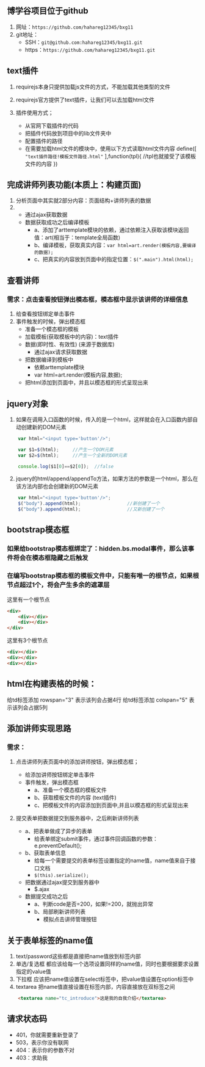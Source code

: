 ## 博学谷项目位于github
1. 网址：`https://github.com/hahareg12345/bxg11`
2. git地址：
    + SSH：`git@github.com:hahareg12345/bxg11.git`
    + https：`https://github.com/hahareg12345/bxg11.git`

## text插件
1. requirejs本身只提供加载js文件的方式，不能加载其他类型的文件
2. requirejs官方提供了text插件，让我们可以去加载html文件

3. 插件使用方式；
    + 从官网下载插件的代码
    + 把插件代码放到项目中的lib文件夹中
    + 配置插件的路径
    + 在需要加载html文件的模块中，使用以下方式读取html文件内容
    define([
        `"text插件路径!模板文件路径.html"`
    ],function(tpl){
        //tpl也就接受了该模板文件的内容
    })

## 完成讲师列表功能(本质上：构建页面)
1. 分析页面中其实就2部分内容：页面结构+讲师列表的数据
2.
    + 通过ajax获取数据
    + 数据获取成功之后编译模板
        - a、添加了arttemplate模块的依赖，通过依赖注入获取该模块返回值：art(相当于：template全局函数)
        - b、编译模板，获取真实内容：`var html=art.render(模板内容,要编译的数据);`
        - c、把真实的内容放到页面中的指定位置：`$(".main").html(html);`

## 查看讲师
### 需求：点击查看按钮弹出模态框，模态框中显示该讲师的详细信息
1. 给查看按钮绑定单击事件
2. 事件触发的时候，弹出模态框
    + 准备一个模态框的模板
    + 加载模板(获取模板中的内容)：text插件
    + 数据(即时性、有效性)  (来源于数据库)
        - 通过ajax请求获取数据
    + 把数据编译到模板中
        - 依赖arttemplate模块
        - var html=art.render(模板内容,数据);
    + 把html添加到页面中，并且以模态框的形式呈现出来

## jquery对象
1. 如果在调用入口函数的时候，传入的是一个html，这样就会在入口函数内部自动创建新的DOM元素
```js
    var html="<input type='button'/>";

    var $1=$(html);     //产生一个DOM元素
    var $2=$(html);     //产生一个全新的DOM元素

    console.log($1[0]==$2[0]);  //false
```
2. jquery的html/append/appendTo方法，如果方法的参数是一个html，那么在该方法内部也会创建新的DOM元素
```js
    var html="<input type='button'/>";
    $("body").append(html);                 //新创建了一个
    $("body").append(html);                 //又新创建了一个
```

## bootstrap模态框
### 如果给bootstrap模态框绑定了：hidden.bs.modal事件，那么该事件将会在模态框隐藏之后触发

### 在编写bootstrap模态框的模板文件中，只能有唯一的根节点，如果根节点超过1个，将会产生多余的遮罩层
这里有一个根节点
```html
<div>
    <div></div>
    <div></div>
</div>
```

这里有3个根节点
```html
<div></div>
<div></div>
<div></div>
```

## html在构建表格的时候：
给td标签添加 rowspan="3" 表示该列会占据4行
给td标签添加 colspan="5" 表示该列会占据5列

## 添加讲师实现思路
### 需求：
1. 点击讲师列表页面中的添加讲师按钮，弹出模态框；
    + 给添加讲师按钮绑定单击事件
    + 事件触发，弹出模态框
        - a、准备一个模态框的模板文件
        - b、获取模板文件的内容   (text插件)
        - c、把模板文件的内容添加到页面中,并且以模态框的形式呈现出来

2. 提交表单把数据提交到服务器中，之后刷新讲师列表
    + a、把表单做成了异步的表单
        - 给表单绑定submit事件，通过事件回调函数的参数：e.preventDefault();
    + b、获取表单信息
        - 给每一个需要提交的表单标签设置指定的name值，name值来自于接口文档
        - `$(this).serialize();`
    + 把数据通过ajax提交到服务器中
        - $.ajax
    + 数据提交成功之后
        - a、判断code是否=200，如果!=200，就抛出异常
        - b、局部刷新讲师列表
            - 模拟点击讲师管理按钮

## 关于表单标签的name值
1. text/password这些都是直接把name值放到标签内部
2. 单选/复选框 都应该给每一个选项设置同样的name值，同时也要根据要求设置指定的value值
3. 下拉框 应该把name值设置在select标签中，把value值设置在option标签中
4. textarea 把name值直接设置在标签内部，内容直接放在双标签之间
```html
    <textarea name="tc_introduce">这是我的自我介绍</textarea>
```

## 请求状态码
+ 401，你就需要重新登录了
+ 503，表示你没有联网
+ 404：表示你的参数不对
+ 403：求助我